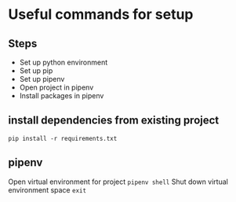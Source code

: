 # Useful commands for setup

## Steps
- Set up python environment
- Set up pip
- Set up pipenv
- Open project in pipenv
- Install packages in pipenv

## install dependencies from existing project
`pip install -r requirements.txt`

## pipenv
Open virtual environment for project
`pipenv shell`
Shut down virtual environment space
`exit`
